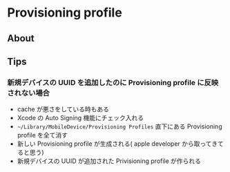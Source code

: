 # Provisioning profile

## About

## Tips

### 新規デバイスの UUID を追加したのに Provisioning profile に反映されない場合

- cache が悪さをしている時もある
- Xcode の Auto Signing 機能にチェック入れる
- ` ~/Library/MobileDevice/Provisioning Profiles ` 直下にある Provisioning profile を全て消す
- 新しい Provisioning profile が生成される( apple developer から取ってきてると思う)
- 新規デバイスの UUID が追加された Privisioning profile が作られる
